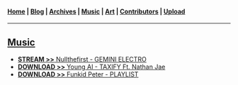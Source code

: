 <head>
  <!-- Favicon -->
  <link rel="shortcut icon" href="../favicon.ico">
  <!-- Global site tag (gtag.js) - Google Analytics -->
  <script async src="https://www.googletagmanager.com/gtag/js?id=UA-129370470-1"></script>
  <script>
    window.dataLayer = window.dataLayer || [];
    function gtag(){dataLayer.push(arguments);}
    gtag('js', new Date());

    gtag('config', 'UA-129370470-1');
  </script>
</head>

<!-- Main Links -->
#### [Home](../README.md) | [Blog](../blog/main.md) | [Archives](../archives.md) | [Music](./main.md) | [Art](../art/main.md) | [Contributors](../contributors.md) | [Upload](../upload.md)

- - -

## <span style="text-decoration: underline">Music</span>

* [**STREAM >>** Nullthefirst - GEMINI ELECTRO](./nullthefirst_gemini-electro/view.md)  
* [**DOWNLOAD >>** Young AI - TAXIFY Ft. Nathan Jae](./young-ai_taxify_nathan-jae/view.md)  
* [**DOWNLOAD >>** Funkid Peter - PLAYLIST](./funkid-peter_music/view.md)  
<!-- * [**DOWNLOAD >>** Cozy Folzy - COZY TAPE](./the-cozy-tape/view.md)   -->